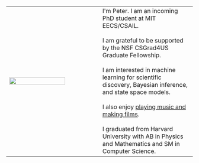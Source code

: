 ---
---

<table rules=none>
  <tr>
    <td style='width: 50%'>
        <img src="/images/about/baby.jpg" style='width: 80%'>
    </td>
    <td style='width: 50%'>
        I'm Peter. I am an incoming PhD student at MIT EECS/CSAIL. <br><br>
        I am grateful to be supported by the NSF CSGrad4US Graduate Fellowship. <br><br>
        <!-- I currently work as a Research Professional at the <a href="https://www.chicagobooth.edu/research/center-for-applied-artificial-intelligence/about">Center for Applied AI</a> with Professor Sendhil Mullainathan. <br><br> -->
        I am interested in machine learning for scientific discovery, Bayesian inference, and state space models. <br><br>
        I also enjoy <a href="https://www.youtube.com/channel/UCYSBM54glGczLVWIQHzHmHw">playing music and making films</a>. <br><br>
        I graduated from Harvard University with AB in Physics and Mathematics and SM in Computer Science.
    </td>
  </tr>
 </table> 
